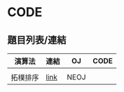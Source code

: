 # CODE

## 題目列表/連結

| 演算法 | 連結 | OJ    | CODE |
| -------- | ---- | --- | -------- |
|      |  |     |     |
|拓樸排序 |[link](https://neoj.sprout.tw/problem/165/) |NEOJ ||
